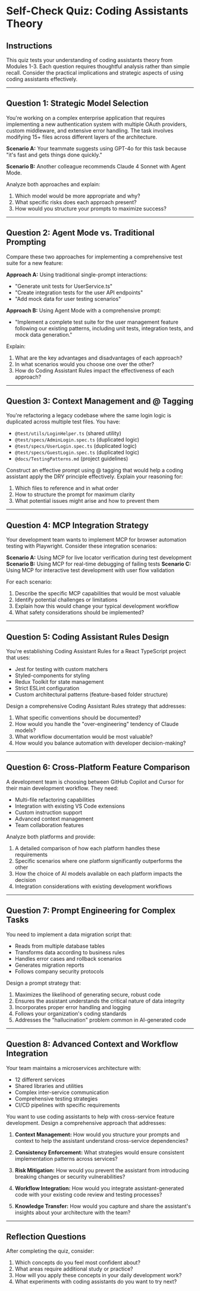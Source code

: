 # Self-Check Quiz: Coding Assistants Theory

## Instructions
This quiz tests your understanding of coding assistants theory from Modules 1-3. Each question requires thoughtful analysis rather than simple recall. Consider the practical implications and strategic aspects of using coding assistants effectively.

---

## Question 1: Strategic Model Selection

You're working on a complex enterprise application that requires implementing a new authentication system with multiple OAuth providers, custom middleware, and extensive error handling. The task involves modifying 15+ files across different layers of the architecture.

**Scenario A:** Your teammate suggests using GPT-4o for this task because "it's fast and gets things done quickly."

**Scenario B:** Another colleague recommends Claude 4 Sonnet with Agent Mode.

Analyze both approaches and explain:
1. Which model would be more appropriate and why?
2. What specific risks does each approach present?
3. How would you structure your prompts to maximize success?

---

## Question 2: Agent Mode vs. Traditional Prompting

Compare these two approaches for implementing a comprehensive test suite for a new feature:

**Approach A:** Using traditional single-prompt interactions:
- "Generate unit tests for UserService.ts"
- "Create integration tests for the user API endpoints"  
- "Add mock data for user testing scenarios"

**Approach B:** Using Agent Mode with a comprehensive prompt:
- "Implement a complete test suite for the user management feature following our existing patterns, including unit tests, integration tests, and mock data generation."

Explain:
1. What are the key advantages and disadvantages of each approach?
2. In what scenarios would you choose one over the other?
3. How do Coding Assistant Rules impact the effectiveness of each approach?

---

## Question 3: Context Management and @ Tagging

You're refactoring a legacy codebase where the same login logic is duplicated across multiple test files. You have:
- `@test/utils/LoginHelper.ts` (shared utility)
- `@test/specs/AdminLogin.spec.ts` (duplicated logic)
- `@test/specs/UserLogin.spec.ts` (duplicated logic)
- `@test/specs/GuestLogin.spec.ts` (duplicated logic)
- `@docs/TestingPatterns.md` (project guidelines)

Construct an effective prompt using @ tagging that would help a coding assistant apply the DRY principle effectively. Explain your reasoning for:
1. Which files to reference and in what order
2. How to structure the prompt for maximum clarity
3. What potential issues might arise and how to prevent them

---

## Question 4: MCP Integration Strategy

Your development team wants to implement MCP for browser automation testing with Playwright. Consider these integration scenarios:

**Scenario A:** Using MCP for live locator verification during test development
**Scenario B:** Using MCP for real-time debugging of failing tests
**Scenario C:** Using MCP for interactive test development with user flow validation

For each scenario:
1. Describe the specific MCP capabilities that would be most valuable
2. Identify potential challenges or limitations
3. Explain how this would change your typical development workflow
4. What safety considerations should be implemented?

---

## Question 5: Coding Assistant Rules Design

You're establishing Coding Assistant Rules for a React TypeScript project that uses:
- Jest for testing with custom matchers
- Styled-components for styling
- Redux Toolkit for state management
- Strict ESLint configuration
- Custom architectural patterns (feature-based folder structure)

Design a comprehensive Coding Assistant Rules strategy that addresses:
1. What specific conventions should be documented?
2. How would you handle the "over-engineering" tendency of Claude models?
3. What workflow documentation would be most valuable?
4. How would you balance automation with developer decision-making?

---

## Question 6: Cross-Platform Feature Comparison

A development team is choosing between GitHub Copilot and Cursor for their main development workflow. They need:
- Multi-file refactoring capabilities
- Integration with existing VS Code extensions
- Custom instruction support
- Advanced context management
- Team collaboration features

Analyze both platforms and provide:
1. A detailed comparison of how each platform handles these requirements
2. Specific scenarios where one platform significantly outperforms the other
3. How the choice of AI models available on each platform impacts the decision
4. Integration considerations with existing development workflows

---

## Question 7: Prompt Engineering for Complex Tasks

You need to implement a data migration script that:
- Reads from multiple database tables
- Transforms data according to business rules
- Handles error cases and rollback scenarios
- Generates migration reports
- Follows company security protocols

Design a prompt strategy that:
1. Maximizes the likelihood of generating secure, robust code
2. Ensures the assistant understands the critical nature of data integrity
3. Incorporates proper error handling and logging
4. Follows your organization's coding standards
5. Addresses the "hallucination" problem common in AI-generated code

---

## Question 8: Advanced Context and Workflow Integration

Your team maintains a microservices architecture with:
- 12 different services
- Shared libraries and utilities
- Complex inter-service communication
- Comprehensive testing strategies
- CI/CD pipelines with specific requirements

You want to use coding assistants to help with cross-service feature development. Design a comprehensive approach that addresses:

1. **Context Management:** How would you structure your prompts and context to help the assistant understand cross-service dependencies?

2. **Consistency Enforcement:** What strategies would ensure consistent implementation patterns across services?

3. **Risk Mitigation:** How would you prevent the assistant from introducing breaking changes or security vulnerabilities?

4. **Workflow Integration:** How would you integrate assistant-generated code with your existing code review and testing processes?

5. **Knowledge Transfer:** How would you capture and share the assistant's insights about your architecture with the team?

---

## Reflection Questions

After completing the quiz, consider:
1. Which concepts do you feel most confident about?
2. What areas require additional study or practice?
3. How will you apply these concepts in your daily development work?
4. What experiments with coding assistants do you want to try next? 